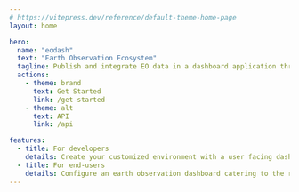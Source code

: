 ```yaml
---
# https://vitepress.dev/reference/default-theme-home-page
layout: home

hero:
  name: "eodash"
  text: "Earth Observation Ecosystem"
  tagline: Publish and integrate EO data in a dashboard application through this flexible and customizable ecosystem
  actions:
    - theme: brand
      text: Get Started
      link: /get-started
    - theme: alt
      text: API
      link: /api

features:
  - title: For developers
    details: Create your customized environment with a user facing dashboard integrating your data sources and widgets
  - title: For end-users
    details: Configure an earth observation dashboard catering to the requirements of your community
---
```


